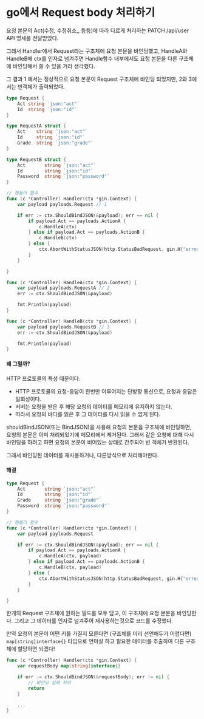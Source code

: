 # go에서 Request body 처리하기

요청 본문의 Act(수정, 수정취소,, 등등)에 따라 다르게 처리하는 PATCH /api/user API 명세를 전달받았다.

그래서 Handler에서 Request라는 구조체에 요청 본문을 바인딩했고, HandleA와 HandleB에 ctx를 인자로 넘겨주면 Handle함수 내부에서도 요청 본문을 다른 구조체에 바인딩해서 쓸 수 있을 거라 생각했다.

그 결과 1 에서는 정상적으로 요청 본문이 Request 구조체에 바인딩 되었지만, 2와 3에서는 빈객체가 출력되었다.

```go
type Request {
	Act string `json:"act"`
	Id  string `json:"id"`
}

type RequestA struct {
	Act    string `json:"act"`
	Id     string `json:"id"`
	Grade  string `json:"grade"`
}

type RequestB struct {
	Act       string `json:"act"`
	Id        string `json:"id"`
	Password  string `json:"password"`
}

// 핸들러 함수
func (c *Controller) Handler(ctx *gin.Context) {
	var payload payloads.Request // 1

	if err := ctx.ShouldBindJSON(&payload); err == nil {
		if payload.Act == payloads.ActionA {
			c.HandleA(ctx)
		} else if payload.Act == payloads.ActionB {
			c.HandleB(ctx)
		} else {
			ctx.AbortWithStatusJSON(http.StatusBadRequest, gin.H{"error": err.Error()})
		}
	}

}

func (c *Controller) HandleA(ctx *gin.Context) {
	var payload payloads.RequestA // 2
	err := ctx.ShouldBindJSON(&payload)

	fmt.Println(payload)
}

func (c *Controller) HandleB(ctx *gin.Context) {
	var payload payloads.RequestB // 3
	err := ctx.ShouldBindJSON(&payload)

	fmt.Println(payload)
}
```

#### 왜 그럴까?

HTTP 프로토콜의 특성 때문이다.

- HTTP 프로토콜의 요청-응답이 한번만 이루어지는 단방향 통신으로, 요청과 응답은 일회성이다.
- 서버는 요청을 받은 후 해당 요청의 데이터를 메모리에 유지하지 않는다.
- 따라서 요청의 바디를 읽은 후 그 데이터를 다시 읽을 수 없게 된다.

shouldBindJSON(또는 BindJSON)을 사용해 요청의 본문을 구조체에 바인딩하면, 요청의 본문은 이미 처리되었기에 메모리에서 제거된다. 그래서 같은 요청에 대해 다시 바인딩을 하려고 하면 요청의 본문이 비어있는 상태로 간주되어 빈 객체가 반환된다.

그래서 바인딩된 데이터를 재사용하거나, 다른방식으로 처리해야한다.

#### 해결

```go
type Request {
    Act       string `json:"act"`
    Id        string `json:"id"`
    Grade     string `json:"grade"`
    Password  string `json:"password"`
}

// 핸들러 함수
func (c *Controller) Handler(ctx *gin.Context) {
	var payload payloads.Request

	if err := ctx.ShouldBindJSON(&payload); err == nil {
		if payload.Act == payloads.ActionA {
			c.HandleA(ctx, payload)
		} else if payload.Act == payloads.ActionB {
			c.HandleB(ctx, payload)
		} else {
			ctx.AbortWithStatusJSON(http.StatusBadRequest, gin.H{"error": err.Error()})
		}
	}

}
```

한개의 Request 구조체에 원하는 필드를 모두 담고, 이 구조체에 요청 본문을 바인딩한다. 그리고 그 데이터를 인자로 넘겨주어 재사용하는것으로 코드를 수정했다.

만약 요청의 본문이 어떤 키를 가질지 모른다면 (구조체를 미리 선언해두기 어렵다면) `map[string]interface{}` 타입으로 언마샬 하고 필요한 데이터를 추출하여 다른 구조체에 할당하면 되겠다!

```go
func (c *Controller) Handler(ctx *gin.Context) {
    var requestBody map[string]interface{}

    if err := ctx.ShouldBindJSON(&requestBody); err != nil {
        // 바인딩 실패 처리
        return
    }

    ...
}
```
